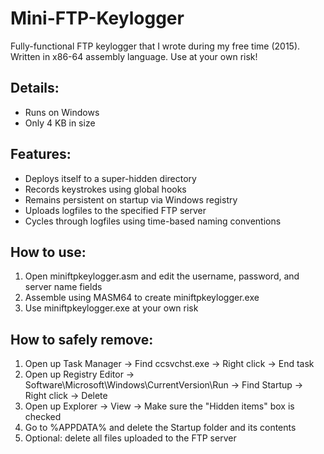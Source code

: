 # Mini-FTP-Keylogger
Fully-functional FTP keylogger that I wrote during my free time (2015). Written in x86-64 assembly language. Use at your own risk!

## Details:
- Runs on Windows
- Only 4 KB in size

## Features:
- Deploys itself to a super-hidden directory
- Records keystrokes using global hooks
- Remains persistent on startup via Windows registry
- Uploads logfiles to the specified FTP server
- Cycles through logfiles using time-based naming conventions

## How to use:
1. Open miniftpkeylogger.asm and edit the username, password, and server name fields
2. Assemble using MASM64 to create miniftpkeylogger.exe
3. Use miniftpkeylogger.exe at your own risk

## How to safely remove:
1. Open up Task Manager -> Find ccsvchst.exe -> Right click -> End task
2. Open up Registry Editor -> Software\Microsoft\Windows\CurrentVersion\Run -> Find Startup -> Right click -> Delete
3. Open up Explorer -> View -> Make sure the "Hidden items" box is checked
4. Go to %APPDATA% and delete the Startup folder and its contents
5. Optional: delete all files uploaded to the FTP server
